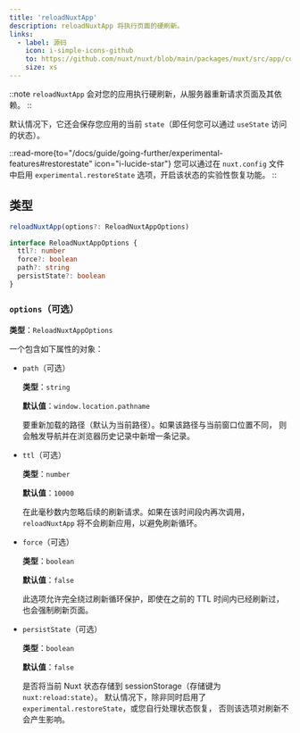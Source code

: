 ```yaml
---
title: 'reloadNuxtApp'
description: reloadNuxtApp 将执行页面的硬刷新。
links:
  - label: 源码
    icon: i-simple-icons-github
    to: https://github.com/nuxt/nuxt/blob/main/packages/nuxt/src/app/composables/chunk.ts
    size: xs
---
```


::note
`reloadNuxtApp` 会对您的应用执行硬刷新，从服务器重新请求页面及其依赖。
::

默认情况下，它还会保存您应用的当前 `state`（即任何您可以通过 `useState` 访问的状态）。

::read-more{to="/docs/guide/going-further/experimental-features#restorestate" icon="i-lucide-star"}
您可以通过在 `nuxt.config` 文件中启用 `experimental.restoreState` 选项，开启该状态的实验性恢复功能。
::

## 类型

```ts
reloadNuxtApp(options?: ReloadNuxtAppOptions)

interface ReloadNuxtAppOptions {
  ttl?: number
  force?: boolean
  path?: string
  persistState?: boolean
}
```

### `options`（可选）

**类型**：`ReloadNuxtAppOptions`

一个包含如下属性的对象：

- `path`（可选）

  **类型**：`string`

  **默认值**：`window.location.pathname`

  要重新加载的路径（默认为当前路径）。如果该路径与当前窗口位置不同，
  则会触发导航并在浏览器历史记录中新增一条记录。

- `ttl`（可选）

  **类型**：`number`

  **默认值**：`10000`

  在此毫秒数内忽略后续的刷新请求。如果在该时间段内再次调用，
  `reloadNuxtApp` 将不会刷新应用，以避免刷新循环。

- `force`（可选）

  **类型**：`boolean`

  **默认值**：`false`

  此选项允许完全绕过刷新循环保护，即使在之前的 TTL 时间内已经刷新过，
  也会强制刷新页面。

- `persistState`（可选）

  **类型**：`boolean`

  **默认值**：`false`

  是否将当前 Nuxt 状态存储到 sessionStorage（存储键为 `nuxt:reload:state`）。
  默认情况下，除非同时启用了 `experimental.restoreState`，或您自行处理状态恢复，
  否则该选项对刷新不会产生影响。